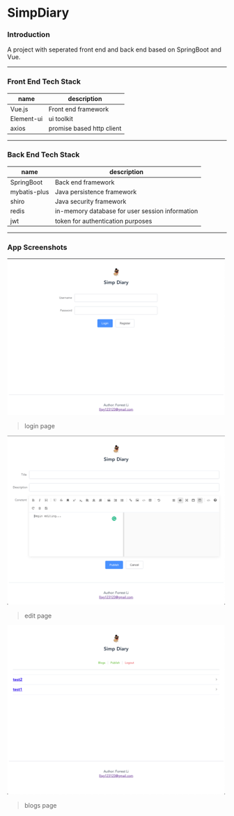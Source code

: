 # SimpDiary 
### Introduction
A project with seperated front end and back end based on SpringBoot and Vue. 

---


### Front End Tech Stack

| name       | description               |
|------------|---------------------------|
| Vue.js     | Front end framework       |
| Element-ui | ui toolkit                |
| axios      | promise based http client |

---

### Back End Tech Stack


| name         | description                                     |
|--------------|-------------------------------------------------|
| SpringBoot   | Back end framework                              |
| mybatis-plus | Java persistence framework                      |
| shiro        | Java security framework                         |
| redis        | in-memory database for user session information |
| jwt          | token for authentication purposes               |

---

### App Screenshots


<img src="https://github.com/ForrestLinjianLi/SimpDiary/blob/master/Screenshots/WechatIMG39637.png" width="500"/>

>login page


<img src="https://github.com/ForrestLinjianLi/SimpDiary/blob/master/Screenshots/WechatIMG39638.png" width="500"/>

>edit page


<img src="https://github.com/ForrestLinjianLi/SimpDiary/blob/master/Screenshots/WechatIMG39639.png" width="500"/>

>blogs page



